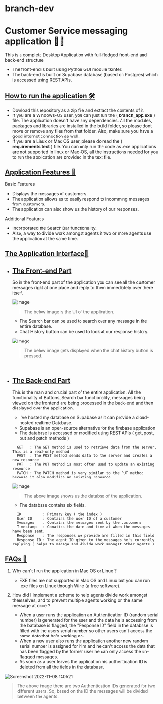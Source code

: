 # branch-dev
<h1>Customer Service messaging application 👨‍💻</h1>

This is a complete Desktop Application with full-fledged front-end and back-end structure
- The front-end is built using Python GUI module tkinter.
- The back-end is built on Supabase database (based on Postgres) which is accessed using REST APIs.

## <u>**How to run the application 🛠**</u>
- Dowload this repository as a zip file and extract the contents of it.
- If you are a Windows-OS user, you can just run the ( **branch_app.exe** ) file. The application doesn't have any dependencies. All the modules, packages and libraries are installed in the build folder, so please dont move or remove any files from that folder. Also, make sure you have a good internet connection as well.
- If you are a Linux or Mac OS user, please do read the ( **requirements.text** ) file. You can only run the code as .exe applications are not supported in linux or Mac-OS, all the instructions needed for you to run the application are provided in the text file.

## <u>**Application Features 🔰**</u> 
Basic Features
- Displays the messages of customers.
- The application allows us to easily respond to incomming messages from customers.
- The application can also show us the history of our responses.

Additional Features
- Incorporated the Search Bar functionality.
- Also, a way to divide work amongst agents if two or more agents use the application at the same time.

## <u>**The Application Interface📱**</u>
- ## <u>**The Front-end Part**</u>
  So in the front-end part of the application you can see all the customer messages right at one place and reply to them immediately over there itself.
  
  ![image](https://user-images.githubusercontent.com/84071335/200558705-c349b383-d4db-4896-853c-8504ca508daf.png)
  
  > The below image is the UI of the application.
 
  - The Search bar can be used to search over any message in the entire database.
  - Chat History button can be used to look at our response history.

  ![image](https://user-images.githubusercontent.com/84071335/200565567-a72955d9-2b52-4688-b6eb-10cad2f86367.png)
  
  >The below image gets displayed when the chat history button is pressed.
  <br>
- ## <u>**The Back-end Part**</u>
  This is the main and crucial part of the entire application. All the functionality of Buttons, Search bar functionality, messages being viewed on the frontend are being processed in the back-end and then displayed over the application.
  
  - I've hosted my database on Supabase as it can provide a cloud-hosted realtime Database.
  - Supabase is an open-source alternative for the firebase application
  - The database is accessed or modified using REST APIs ( get, post, put and patch methods )
  ``` 
    GET   : The GET method is used to retrieve data from the server. This is a read-only method
    POST  : The POST method sends data to the server and creates a new resource
    PUT   : The PUT method is most often used to update an existing resource
    PATCH : The PATCH method is very similar to the PUT method because it also modifies an existing resource
  ```
  ![image](https://user-images.githubusercontent.com/84071335/200417359-d843ba28-321b-431e-a3b7-57f3ba58443a.png)
  
  > The above image shows us the databse of the application. 

  - The database contains six fields.
  ``` 
    ID          : Primary key ( the index ) 
    User ID     : Contains the user ID of a customer
    Messages    : Contains the messages sent by the customers
    Timestamp   : Conatins the date and time at when the messages have been sent.
    Response    : The responses we provide are filled in this field
    Response ID : The agent ID given to the messages he's currently replying ( helps to manage and divide work amongst other agents ).
  ```

## <u>**FAQs 📖**</u>
1) Why can't I run the application in Mac OS or Linux ?
   - EXE files are not supported in Mac OS and Linux but you can run .exe files on Linux through Wine (a free software).
   
2) How did I implement a scheme to help agents divide work amongst themselves, and to prevent multiple agents working on the same message at once ?
   - When a user runs the application an Authentication ID (random serial number) is generated for the user and the data he is accessing from the batabase is flagged, the "Response ID" field in the database is filled with the users serial number so other users can't access the same data that he's working on.
   - When a new user also runs the application another new random serial number is assigned for him and he can't access the data that has been flagged by the former user he can only access the un-flagged messages.
   - As soon as a user leaves the application his authentication ID is deleted from all the fields in the database.

![Screenshot 2022-11-08 140521](https://user-images.githubusercontent.com/84071335/200517786-04f389fa-a2d1-4b71-8b94-339156d78b0f.png)

   > The above image there are two Authentication IDs generated for two different users. So, based on the ID the messages will be divided between the agents.
